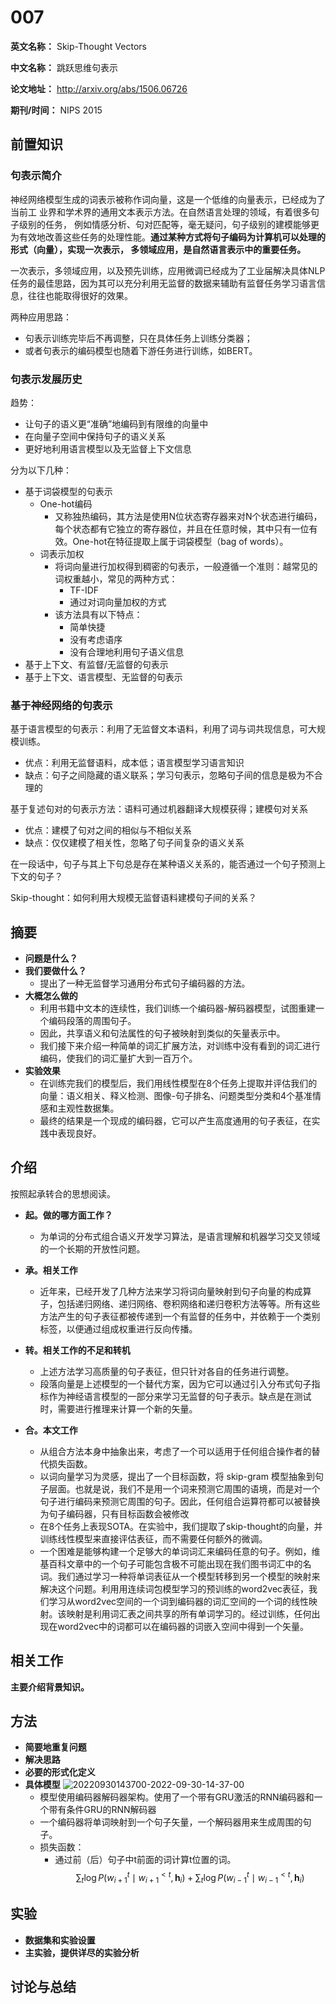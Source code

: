 # 007

**英文名称：** Skip-Thought Vectors

**中文名称：** 跳跃思维句表示

**论文地址：** http://arxiv.org/abs/1506.06726

**期刊/时间：** NIPS 2015

## 前置知识

### 句表示简介

神经网络模型生成的词表示被称作词向量，这是一个低维的向量表示，已经成为了当前工 业界和学术界的通用文本表示方法。在自然语言处理的领域，有着很多句子级别的任务， 例如情感分析、句对匹配等，毫无疑问，句子级别的建模能够更为有效地改善这些任务的处理性能。**通过某种方式将句子编码为计算机可以处理的形式（向量），实现一次表示， 多领域应用，是自然语言表示中的重要任务。**

一次表示，多领域应用，以及预先训练，应用微调已经成为了工业届解决具体NLP任务的最佳思路，因为其可以充分利用无监督的数据来辅助有监督任务学习语言信息，往往也能取得很好的效果。

两种应用思路：
- 句表示训练完毕后不再调整，只在具体任务上训练分类器；
- 或者句表示的编码模型也随着下游任务进行训练，如BERT。

### 句表示发展历史

趋势：
- 让句子的语义更“准确”地编码到有限维的向量中
- 在向量子空间中保持句子的语义关系
- 更好地利用语言模型以及无监督上下文信息

分为以下几种：
- 基于词袋模型的句表示
  - One-hot编码
    - 又称独热编码，其方法是使用N位状态寄存器来对N个状态进行编码，每个状态都有它独立的寄存器位，并且在任意时候，其中只有一位有效。One-hot在特征提取上属于词袋模型（bag of words）。
  - 词表示加权
    - 将词向量进行加权得到稠密的句表示，一般遵循一个准则：越常见的词权重越小，常见的两种方式：
      - TF-IDF
      - 通过对词向量加权的方式
    - 该方法具有以下特点：
      - 简单快捷
      - 没有考虑语序
      - 没有合理地利用句子语义信息
- 基于上下文、有监督/无监督的句表示
- 基于上下文、语言模型、无监督的句表示


### 基于神经网络的句表示

基于语言模型的句表示：利用了无监督文本语料，利用了词与词共现信息，可大规模训练。
- 优点：利用无监督语料，成本低；语言模型学习语言知识
- 缺点：句子之间隐藏的语义联系；学习句表示，忽略句子间的信息是极为不合理的 

基于复述句对的句表示方法：语料可通过机器翻译大规模获得；建模句对关系
- 优点：建模了句对之间的相似与不相似关系
- 缺点：仅仅建模了相关性，忽略了句子间复杂的语义关系

在一段话中，句子与其上下句总是存在某种语义关系的，能否通过一个句子预测上下文的句子？

Skip-thought：如何利用大规模无监督语料建模句子间的关系？

## 摘要

- **问题是什么？**
- **我们要做什么？**
  - 提出了一种无监督学习通用分布式句子编码器的方法。
- **大概怎么做的**
  - 利用书籍中文本的连续性，我们训练一个编码器-解码器模型，试图重建一个编码段落的周围句子。
  - 因此，共享语义和句法属性的句子被映射到类似的矢量表示中。
  - 我们接下来介绍一种简单的词汇扩展方法，对训练中没有看到的词汇进行编码，使我们的词汇量扩大到一百万个。
- **实验效果**
  - 在训练完我们的模型后，我们用线性模型在8个任务上提取并评估我们的向量：语义相关、释义检测、图像-句子排名、问题类型分类和4个基准情感和主观性数据集。
  - 最终的结果是一个现成的编码器，它可以产生高度通用的句子表征，在实践中表现良好。

## 介绍

按照起承转合的思想阅读。
- **起。做的哪方面工作？**
  - 为单词的分布式组合语义开发学习算法，是语言理解和机器学习交叉领域的一个长期的开放性问题。
- **承。相关工作**
  - 近年来，已经开发了几种方法来学习将词向量映射到句子向量的构成算子，包括递归网络、递归网络、卷积网络和递归卷积方法等等。所有这些方法产生的句子表征都被传递到一个有监督的任务中，并依赖于一个类别标签，以便通过组成权重进行反向传播。

- **转。相关工作的不足和转机**
  - 上述方法学习高质量的句子表征，但只针对各自的任务进行调整。
  - 段落向量是上述模型的一个替代方案，因为它可以通过引入分布式句子指标作为神经语言模型的一部分来学习无监督的句子表示。缺点是在测试时，需要进行推理来计算一个新的矢量。
- **合。本文工作**
  - 从组合方法本身中抽象出来，考虑了一个可以适用于任何组合操作者的替代损失函数。
  - 以词向量学习为灵感，提出了一个目标函数，将 skip-gram 模型抽象到句子层面。也就是说，我们不是用一个词来预测它周围的语境，而是对一个句子进行编码来预测它周围的句子。因此，任何组合运算符都可以被替换为句子编码器，只有目标函数会被修改
  - 在8个任务上表现SOTA。在实验中，我们提取了skip-thought的向量，并训练线性模型来直接评估表征，而不需要任何额外的微调。
  - 一个困难是能够构建一个足够大的单词词汇来编码任意的句子。例如，维基百科文章中的一个句子可能包含极不可能出现在我们图书词汇中的名词。我们通过学习一种将单词表征从一个模型转移到另一个模型的映射来解决这个问题。利用用连续词包模型学习的预训练的word2vec表征，我们学习从word2vec空间的一个词到编码器的词汇空间的一个词的线性映射。该映射是利用词汇表之间共享的所有单词学习的。经过训练，任何出现在word2vec中的词都可以在编码器的词嵌入空间中得到一个矢量。



## 相关工作

**主要介绍背景知识。**

## 方法

- **简要地重复问题**
- **解决思路**
- **必要的形式化定义**
- **具体模型**
  ![20220930143700-2022-09-30-14-37-00](https://cdn.jsdelivr.net/gh/ironartisan/picRepo/20220930143700-2022-09-30-14-37-00.png)
  - 模型使用编码器解码器架构。使用了一个带有GRU激活的RNN编码器和一个带有条件GRU的RNN解码器
  - 一个编码器将单词映射到一个句子矢量，一个解码器用来生成周围的句子。
  - 损失函数：
    - 通过前（后）句子中t前面的词计算t位置的词。
$$
\sum_t \log P\left(w_{i+1}^t \mid w_{i+1}^{<t}, \mathbf{h}_i\right)+\sum_t \log P\left(w_{i-1}^t \mid w_{i-1}^{<t}, \mathbf{h}_i\right)
$$

## 实验

- **数据集和实验设置**
- **主实验，提供详尽的实验分析**


## 讨论与总结



